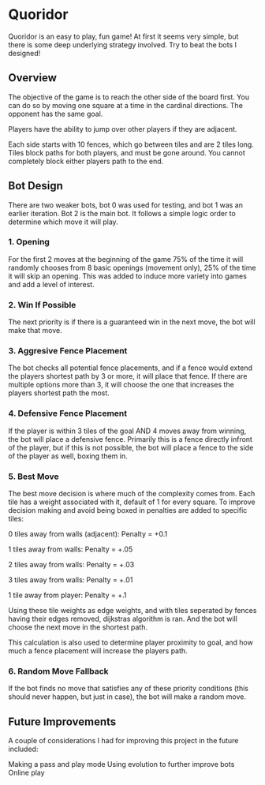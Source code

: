 # Quoridor

Quoridor is an easy to play, fun game! At first it seems very simple, but there is some deep underlying strategy involved. Try to beat the bots I designed!

## Overview

The objective of the game is to reach the other side of the board first. You can do so by moving one square at a time in the cardinal directions. The opponent has the same goal. 


Players have the ability to jump over other players if they are adjacent.


Each side starts with 10 fences, which go between tiles and are 2 tiles long. Tiles block paths for both players, and must be gone around. You cannot completely block either players path to the end. 


## Bot Design

There are two weaker bots, bot 0 was used for testing, and bot 1 was an earlier iteration. Bot 2 is the main bot. It follows a simple logic order to determine which move it will play. 

### 1. Opening
For the first 2 moves at the beginning of the game 75% of the time it will randomly chooses from 8 basic openings (movement only), 25% of the time it will skip an opening. This was added to induce more variety into games and add a level of interest. 

### 2. Win If Possible
The next priority is if there is a guaranteed win in the next move, the bot will make that move.

### 3. Aggresive Fence Placement
The bot checks all potential fence placements, and if a fence would extend the players shortest path by 3 or more, it will place that fence. If there are multiple options more than 3, it will choose the one that increases the players shortest path the most.

### 4. Defensive Fence Placement
If the player is within 3 tiles of the goal AND 4 moves away from winning, the bot will place a defensive fence. Primarily this is a fence directly infront of the player, but if this is not possible, the bot will place a fence to the side of the player as well, boxing them in.

### 5. Best Move
The best move decision is where much of the complexity comes from. Each tile has a weight associated with it, default of 1 for every square. To improve decision making and avoid being boxed in penalties are added to specific tiles:


0 tiles away from walls (adjacent): Penalty = +0.1

1 tiles away from walls: Penalty = +.05

2 tiles away from walls: Penalty = +.03

3 tiles away from walls: Penalty = +.01

1 tile away from player: Penalty = +.1


Using these tile weights as edge weights, and with tiles seperated by fences having their edges removed, dijkstras algorithm is ran. And the bot will choose the next move in the shortest path.


This calculation is also used to determine player proximity to goal, and how much a fence placement will increase the players path. 

### 6. Random Move Fallback
If the bot finds no move that satisfies any of these priority conditions (this should never happen, but just in case), the bot will make a random move.


## Future Improvements

A couple of considerations I had for improving this project in the future included:

Making a pass and play mode
Using evolution to further improve bots
Online play
